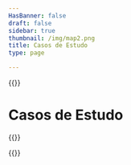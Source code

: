 ```yaml
---
HasBanner: false
draft: false
sidebar: true
thumbnail: /img/map2.png
title: Casos de Estudo
type: page

---
```

{{<content-start >}}
# Casos de Estudo
{{<usecases >}}

{{<content-end >}}
